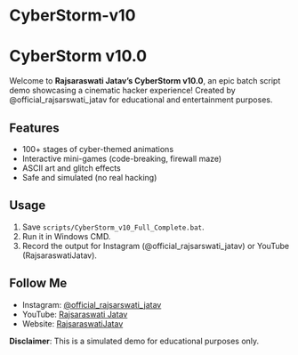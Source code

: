 # CyberStorm-v10

# CyberStorm v10.0

Welcome to **Rajsaraswati Jatav’s CyberStorm v10.0**, an epic batch script demo showcasing a cinematic hacker experience! Created by @official_rajsarswati_jatav for educational and entertainment purposes.

## Features
- 100+ stages of cyber-themed animations
- Interactive mini-games (code-breaking, firewall maze)
- ASCII art and glitch effects
- Safe and simulated (no real hacking)

## Usage
1. Save `scripts/CyberStorm_v10_Full_Complete.bat`.
2. Run it in Windows CMD.
3. Record the output for Instagram (@official_rajsarswati_jatav) or YouTube (RajsaraswatiJatav).

## Follow Me
- Instagram: [@official_rajsarswati_jatav](https://instagram.com/official_rajsarswati_jatav)
- YouTube: [Rajsaraswati Jatav](https://youtube.com/@RajsaraswatiJatav)
- Website: [RajsaraswatiJatav](#)

**Disclaimer**: This is a simulated demo for educational purposes only.
